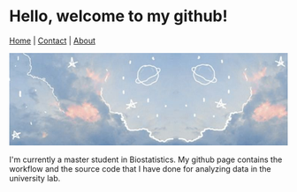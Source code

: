 # Hello, welcome to my github!

[Home](index.md) | [Contact](contact.md) | [About](about.md)

![ ](uploads/pic1.jpg)

I'm currently a master student in Biostatistics. My github page contains the workflow and the source code that I have done for analyzing data in the university lab.

